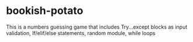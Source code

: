 # bookish-potato
This is a numbers guessing game that includes
Try...except blocks as input validation, If/elif/else statements, random module, while loops
